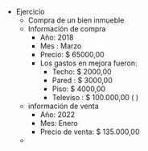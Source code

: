 - Ejercicio
	- Compra de un bien inmueble
	- Información de compra
		- Año: 2018
		- Mes : Marzo
		- Precio: $ 65000,00
		- Los gastos en mejora fueron:
			- Techo: $ 2000,00
			- Pared : $ 3000,00
			- Piso: $ 4000,00
			- Televiso : $ 100.000,00  ( )
	- información de venta
		- Año: 2022
		- Mes: Enero
		- Precio de venta: $ 135.000,00
	-